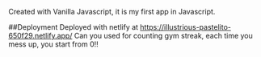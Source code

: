 Created with Vanilla Javascript, it is my first app in Javascript.

##Deployment
Deployed with netlify at https://illustrious-pastelito-650f29.netlify.app/
Can you used for counting gym streak, each time you mess up, you start from 0!!
